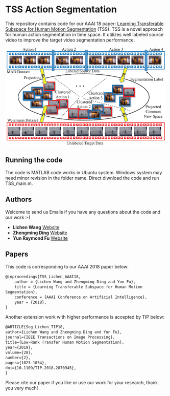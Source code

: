 # TSS Action Segmentation
This repository contains code for our AAAI 18 paper: [Learning Transferable Subspace for Human Motion Segmentation](https://github.com/wanglichenxj/TSS_Action_Segmentation/blob/master/Presentation/TSS_Action_Segmentation_AAAI19_Lichen.pdf) (TSS). TSS is a novel approach for human action segmentation in time space. It utilizes well labeled source video to improve the target video segmentation performance.

<div align="center">
    <img src="Presentation/TSS_framework.png", width="500">
</div>

## Running the code
The code is MATLAB code works in Ubuntu system. Windows system may need minor revision in the folder name. Direct diwnload the code and run TSS_main.m.

## Authors
Welcome to send us Emails if you have any questions about the code and our work :-)
* **Lichen Wang** [Website](https://sites.google.com/site/lichenwang123/)
* **Zhengming Ding** [Website](http://allanding.net/)
* **Yun Raymond Fu** [Website](http://www1.ece.neu.edu/~yunfu/)

## Papers
This code is corresponding to our AAAI 2018 paper below:
```
@inproceedings{TSS_Lichen_AAAI18,
	author = {Lichen Wang and Zhengming Ding and Yun Fu},
	title = {Learning Transferable Subspace for Human Motion Segmentation},
	conference = {AAAI Conference on Artificial Intelligence},
	year = {2018},
}
```
Another extension work with higher performance is accepted by TIP below:
```
@ARTICLE{Seg_Lichen_TIP18, 
author={Lichen Wang and Zhengming Ding and Yun Fu}, 
journal={IEEE Transactions on Image Processing}, 
title={Low-Rank Transfer Human Motion Segmentation}, 
year={2019}, 
volume={28}, 
number={2}, 
pages={1023-1034},
doi={10.1109/TIP.2018.2870945},
}
```
Please cite our paper if you like or use our work for your research, thank you very much!
